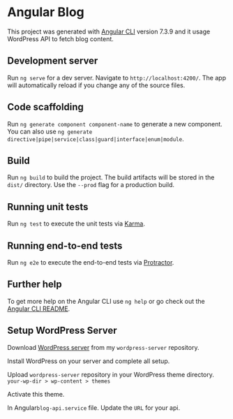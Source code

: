 # Angular Blog

This project was generated with [Angular CLI](https://github.com/angular/angular-cli) version 7.3.9 and it usage WordPress API to fetch blog content.

## Development server

Run `ng serve` for a dev server. Navigate to `http://localhost:4200/`. The app will automatically reload if you change any of the source files.

## Code scaffolding

Run `ng generate component component-name` to generate a new component. You can also use `ng generate directive|pipe|service|class|guard|interface|enum|module`.

## Build

Run `ng build` to build the project. The build artifacts will be stored in the `dist/` directory. Use the `--prod` flag for a production build.

## Running unit tests

Run `ng test` to execute the unit tests via [Karma](https://karma-runner.github.io).

## Running end-to-end tests

Run `ng e2e` to execute the end-to-end tests via [Protractor](http://www.protractortest.org/).

## Further help

To get more help on the Angular CLI use `ng help` or go check out the [Angular CLI README](https://github.com/angular/angular-cli/blob/master/README.md).

## Setup WordPress Server

Download <a target="_blank" href="https://github.com/ashiishme/wordpress-server">WordPress server</a> from my `wordpress-server` repository.

Install WordPress on your server and complete all setup.

Upload `wordpress-server` repository in your WordPress theme directory. 
`your-wp-dir > wp-content > themes`

Activate this theme.

In Angular`blog-api.service` file. Update the `URL` for your api.
